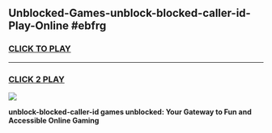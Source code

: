 
## Unblocked-Games-unblock-blocked-caller-id-Play-Online #ebfrg
<h3>
<a href="https://news.freeplayer.one?title=unblock-blocked-caller-id&ref=3">CLICK TO PLAY</a></h3>
<hr>

<h3>
<a href="https://news.freeplayer.one?title=unblock-blocked-caller-id&ref=3">CLICK 2 PLAY</a>
  
</h3>

<a href="https://news.freeplayer.one?title=unblock-blocked-caller-id&ref=3"><img src="https://clearcache.store/games.png"></a>


**unblock-blocked-caller-id games unblocked: Your Gateway to Fun and Accessible Online Gaming**
